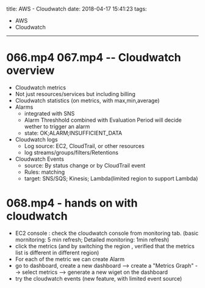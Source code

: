 title: AWS - Cloudwatch
date: 2018-04-17 15:41:23
tags:
- AWS
- Cloudwatch
---

# 066.mp4 067.mp4 -- Cloudwatch overview

* Cloudwatch metrics
 * Not just resources/services but including billing
* Cloudwatch statistics (on metrics, with max,min,average)
* Alarms
  * integrated with SNS
  * Alarm Threshhold combined with Evaluation Period will decide wether to trigger an alarm
  * state: OK;ALARM;INSUFFICIENT_DATA
* Cloudwatch logs
  * Log source: EC2, CloudTrail, or other resources
  * log streams/groups/filters/Retentions
* Cloudwatch Events
  * source: By status change or by CloudTrail event
  * Rules:  matching
  * target: SNS/SQS; Kinesis; Lambda(limited region to support Lambda)

# 068.mp4 - hands on with cloudwatch

* EC2 console : check the cloudwatch console from monitoring tab. (basic mornitoring: 5 min refresh; Detailed monitoring: 1min refresh)
* click the metrics (and by switching the region , verified that the metrics list is different in different region)
* For each of the metric we can create Alarm
* go to dashboard, create a new dashboard --> create a "Metrics Graph" --> select metrics --> generate a new wiget on the dashboard
* try the cloudwatch events (new feature, with limited event source)
